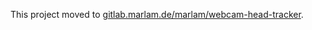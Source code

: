 This project moved to [gitlab.marlam.de/marlam/webcam-head-tracker](https://gitlab.marlam.de/marlam/webcam-head-tracker).
